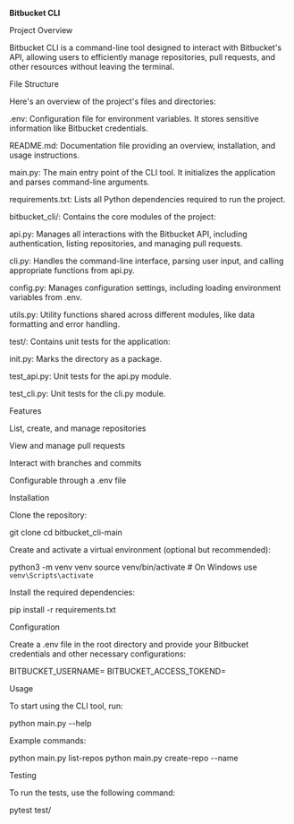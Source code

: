 **Bitbucket CLI**

Project Overview

Bitbucket CLI is a command-line tool designed to interact with Bitbucket's API, allowing users to efficiently manage repositories, pull requests, and other resources without leaving the terminal.

File Structure

Here's an overview of the project's files and directories:

.env: Configuration file for environment variables. It stores sensitive information like Bitbucket credentials.

README.md: Documentation file providing an overview, installation, and usage instructions.

main.py: The main entry point of the CLI tool. It initializes the application and parses command-line arguments.

requirements.txt: Lists all Python dependencies required to run the project.

bitbucket_cli/: Contains the core modules of the project:

api.py: Manages all interactions with the Bitbucket API, including authentication, listing repositories, and managing pull requests.

cli.py: Handles the command-line interface, parsing user input, and calling appropriate functions from api.py.

config.py: Manages configuration settings, including loading environment variables from .env.

utils.py: Utility functions shared across different modules, like data formatting and error handling.

test/: Contains unit tests for the application:

init.py: Marks the directory as a package.

test_api.py: Unit tests for the api.py module.

test_cli.py: Unit tests for the cli.py module.

Features

List, create, and manage repositories

View and manage pull requests

Interact with branches and commits

Configurable through a .env file

Installation

Clone the repository:

git clone <repository-url>
cd bitbucket_cli-main

Create and activate a virtual environment (optional but recommended):

python3 -m venv venv
source venv/bin/activate   # On Windows use `venv\Scripts\activate`

Install the required dependencies:

pip install -r requirements.txt

Configuration

Create a .env file in the root directory and provide your Bitbucket credentials and other necessary configurations:

BITBUCKET_USERNAME=<your-username>
BITBUCKET_ACCESS_TOKEND=<your-token>

Usage

To start using the CLI tool, run:

python main.py --help

Example commands:

python main.py list-repos
python main.py create-repo --name <repo-name>

Testing

To run the tests, use the following command:

pytest test/

